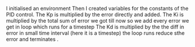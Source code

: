 I initialised an environment
Then I created variables for the constants of the PID control.
The Kp is multiplied by the error directly and added.
The Ki is multiplied by the total sum of error we got till now so we add every error we get in loop which runs for a timestep
The Kd is multiplied by the the diff in error in small time interval (here it is a timestep)
the loop runs reduce sthe error and terminates .
